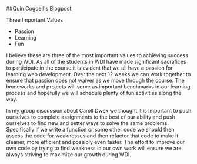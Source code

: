 ##Quin Cogdell's Blogpost

Three Important Values

- Passion
- Learning
- Fun

I believe these are three of the most important values to achieving success during WDI. As all of the students in WDI have made significant sacrafices to participate in the course it is evident that we all have a passion for learning web development. Over the next 12 weeks we can work together to ensure that passion does not waiver as we move through the course. The homeworks and projects will serve as important benchmarks in our learning process and hopefully we will schedule plenty of fun activities along the way. 


In my group discussion about Caroll Dwek we thought it is important to push ourselves to complete assignments to the best of our ability and push ourselves to find new and better ways to solve the same problems. Specifically if we write a function or some other code we should then assess the code for weaknesses and then refactor that code to make it cleaner, more efficient and possibly even faster. The effort to improve our own code by trying to find weakness in our own work will ensure we are always striving to maximize our growth during WDI.

